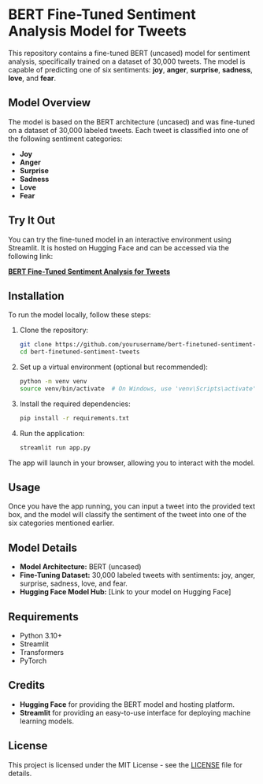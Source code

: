 # BERT Fine-Tuned Sentiment Analysis Model for Tweets

This repository contains a fine-tuned BERT (uncased) model for sentiment analysis, specifically trained on a dataset of 30,000 tweets. The model is capable of predicting one of six sentiments: **joy**, **anger**, **surprise**, **sadness**, **love**, and **fear**.

## Model Overview

The model is based on the BERT architecture (uncased) and was fine-tuned on a dataset of 30,000 labeled tweets. Each tweet is classified into one of the following sentiment categories:

- **Joy**
- **Anger**
- **Surprise**
- **Sadness**
- **Love**
- **Fear**

## Try It Out

You can try the fine-tuned model in an interactive environment using Streamlit. It is hosted on Hugging Face and can be accessed via the following link:

[**BERT Fine-Tuned Sentiment Analysis for Tweets**](https://bert-finetuned-sentiment-tweets.streamlit.app/)

## Installation

To run the model locally, follow these steps:

1. Clone the repository:
    ```bash
    git clone https://github.com/yourusername/bert-finetuned-sentiment-tweets.git
    cd bert-finetuned-sentiment-tweets
    ```

2. Set up a virtual environment (optional but recommended):
    ```bash
    python -m venv venv
    source venv/bin/activate  # On Windows, use 'venv\Scripts\activate'
    ```

3. Install the required dependencies:
    ```bash
    pip install -r requirements.txt
    ```

4. Run the application:
    ```bash
    streamlit run app.py
    ```

The app will launch in your browser, allowing you to interact with the model.

## Usage

Once you have the app running, you can input a tweet into the provided text box, and the model will classify the sentiment of the tweet into one of the six categories mentioned earlier.

## Model Details

- **Model Architecture:** BERT (uncased)
- **Fine-Tuning Dataset:** 30,000 labeled tweets with sentiments: joy, anger, surprise, sadness, love, and fear.
- **Hugging Face Model Hub:** [Link to your model on Hugging Face]

## Requirements

- Python 3.10+
- Streamlit
- Transformers
- PyTorch

## Credits

- **Hugging Face** for providing the BERT model and hosting platform.
- **Streamlit** for providing an easy-to-use interface for deploying machine learning models.

## License

This project is licensed under the MIT License - see the [LICENSE](LICENSE) file for details.
